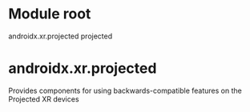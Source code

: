 # Module root

androidx.xr.projected projected

# androidx.xr.projected

Provides components for using backwards-compatible features on the Projected XR devices

